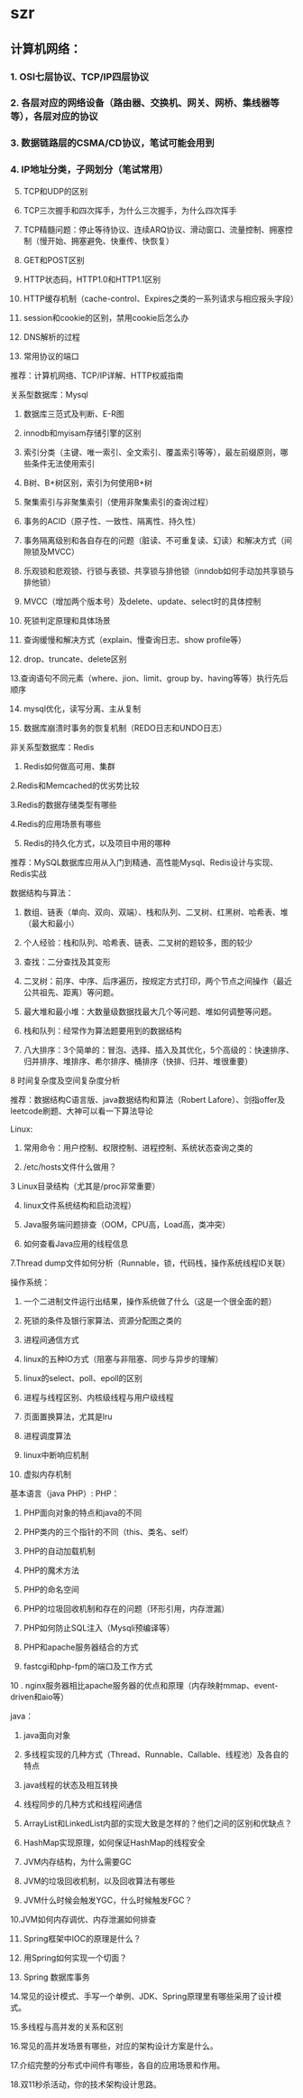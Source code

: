 # szr

## 计算机网络：
### 1. OSI七层协议、TCP/IP四层协议

### 2. 各层对应的网络设备（路由器、交换机、网关、网桥、集线器等等），各层对应的协议

### 3. 数据链路层的CSMA/CD协议，笔试可能会用到

### 4. IP地址分类，子网划分（笔试常用）

5. TCP和UDP的区别

6. TCP三次握手和四次挥手，为什么三次握手，为什么四次挥手

7. TCP精髓问题：停止等待协议、连续ARQ协议、滑动窗口、流量控制、拥塞控制（慢开始、拥塞避免、快重传、快恢复）

8. GET和POST区别

9. HTTP状态码，HTTP1.0和HTTP1.1区别

10. HTTP缓存机制（cache-control、Expires之类的一系列请求与相应报头字段）

11. session和cookie的区别，禁用cookie后怎么办

12. DNS解析的过程

13. 常用协议的端口

推荐：计算机网络、TCP/IP详解、HTTP权威指南

关系型数据库：Mysql
1. 数据库三范式及判断、E-R图

2. innodb和myisam存储引擎的区别

3. 索引分类（主键、唯一索引、全文索引、覆盖索引等等），最左前缀原则，哪些条件无法使用索引

4. B树、B+树区别，索引为何使用B+树

5. 聚集索引与非聚集索引（使用非聚集索引的查询过程）

6. 事务的ACID（原子性、一致性、隔离性、持久性）

7. 事务隔离级别和各自存在的问题（脏读、不可重复读、幻读）和解决方式（间隙锁及MVCC）

8. 乐观锁和悲观锁、行锁与表锁、共享锁与排他锁（inndob如何手动加共享锁与排他锁）

9. MVCC（增加两个版本号）及delete、update、select时的具体控制

10. 死锁判定原理和具体场景

11. 查询缓慢和解决方式（explain、慢查询日志、show profile等）

12. drop、truncate、delete区别

13.查询语句不同元素（where、jion、limit、group by、having等等）执行先后顺序

14. mysql优化，读写分离、主从复制

15. 数据库崩溃时事务的恢复机制（REDO日志和UNDO日志）

非关系型数据库：Redis
1. Redis如何做高可用、集群

2.Redis和Memcached的优劣势比较

3.Redis的数据存储类型有哪些

4.Redis的应用场景有哪些

5. Redis的持久化方式，以及项目中用的哪种

推荐：MySQL数据库应用从入门到精通、高性能Mysql、Redis设计与实现、Redis实战

数据结构与算法：
1. 数组、链表（单向、双向、双端）、栈和队列、二叉树、红黑树、哈希表、堆（最大和最小）

2. 个人经验：栈和队列、哈希表、链表、二叉树的题较多，图的较少

3. 查找：二分查找及其变形

4. 二叉树：前序、中序、后序遍历，按规定方式打印，两个节点之间操作（最近公共祖先、距离）等问题。

5. 最大堆和最小堆：大数量级数据找最大几个等问题、堆如何调整等问题。

6. 栈和队列：经常作为算法题要用到的数据结构

7. 八大排序：3个简单的：冒泡、选择、插入及其优化，5个高级的：快速排序、归并排序、堆排序、希尔排序、桶排序（快排、归并、堆很重要）

8 时间复杂度及空间复杂度分析

推荐：数据结构C语言版、java数据结构和算法（Robert Lafore）、剑指offer及leetcode刷题、大神可以看一下算法导论

Linux:
1. 常用命令：用户控制、权限控制、进程控制、系统状态查询之类的

2. /etc/hosts文件什么做用？

3 Linux目录结构（尤其是/proc非常重要）

4. linux文件系统结构和启动流程）

5. Java服务端问题排查（OOM，CPU高，Load高，类冲突）

6. 如何查看Java应用的线程信息

7.Thread dump文件如何分析（Runnable，锁，代码栈，操作系统线程ID关联）

操作系统：
1. 一个二进制文件运行出结果，操作系统做了什么（这是一个很全面的题）

2. 死锁的条件及银行家算法、资源分配图之类的

3. 进程间通信方式

4. linux的五种IO方式（阻塞与非阻塞、同步与异步的理解）

5. linux的select、poll、epoll的区别

6. 进程与线程区别、内核级线程与用户级线程

7. 页面置换算法，尤其是lru

8. 进程调度算法

9. linux中断响应机制

10. 虚拟内存机制

基本语言（java PHP）:
PHP：

1. PHP面向对象的特点和java的不同

2. PHP类内的三个指针的不同（this、类名、self）

3. PHP的自动加载机制

4. PHP的魔术方法

5. PHP的命名空间

6. PHP的垃圾回收机制和存在的问题（环形引用，内存泄漏）

7. PHP如何防止SQL注入（Mysqli预编译等）

8. PHP和apache服务器结合的方式

9. fastcgi和php-fpm的端口及工作方式

10 . nginx服务器相比apache服务器的优点和原理（内存映射mmap、event-driven和aio等）

java：

1. java面向对象

2. 多线程实现的几种方式（Thread、Runnable、Callable、线程池）及各自的特点

3. java线程的状态及相互转换

4. 线程同步的几种方式和线程间通信

5. ArrayList和LinkedList内部的实现大致是怎样的？他们之间的区别和优缺点？

6. HashMap实现原理，如何保证HashMap的线程安全

7. JVM内存结构，为什么需要GC

8. JVM的垃圾回收机制，以及回收算法有哪些

9. JVM什么时候会触发YGC，什么时候触发FGC？

10.JVM如何内存调优、内存泄漏如何排查

11. Spring框架中IOC的原理是什么？

12. 用Spring如何实现一个切面？

13. Spring 数据库事务

14.常见的设计模式、手写一个单例、JDK、Spring原理里有哪些采用了设计模式。

15.多线程与高并发的关系和区别

16.常见的高并发场景有哪些，对应的架构设计方案是什么。

17.介绍完整的分布式中间件有哪些，各自的应用场景和作用。

18.双11秒杀活动，你的技术架构设计思路。
